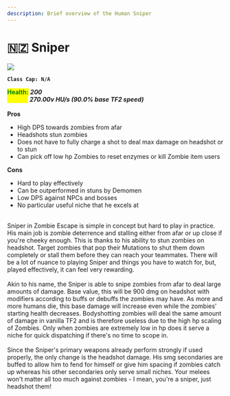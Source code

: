 ```yaml
---
description: Brief overview of the Human Sniper
---
```


# 🇳🇿 Sniper

![](../../../.gitbook/assets/Icon\_sniper\_blue.jpg)

**`Class Cap: N/A`**

<mark style="color:green;">**Health:**</mark> _**200**_\
<mark style="color:yellow;">**Speed:**</mark> _**270.00v HU/s (90.0% base TF2 speed)**_\
\
**Pros**

* High DPS towards zombies from afar
* Headshots stun zombies
* Does not have to fully charge a shot to deal max damage on headshot or to stun
* Can pick off low hp Zombies to reset enzymes or kill Zombie item users

**Cons**

* Hard to play effectively
* Can be outperformed in stuns by Demomen
* Low DPS against NPCs and bosses
* No particular useful niche that he excels at

\
Sniper in Zombie Escape is simple in concept but hard to play in practice. His main job is zombie deterrence and stalling either from afar or up close if you're cheeky enough. This is thanks to his ability to stun zombies on headshot. Target zombies that pop their Mutations to shut them down completely or stall them before they can reach your teammates. There will be a lot of nuance to playing Sniper and things you have to watch for, but, played effectively, it can feel very rewarding.\
\
Akin to his name, the Sniper is able to snipe zombies from afar to deal large amounts of damage. Base value, this will be 900 dmg on headshot with modifiers according to buffs or debuffs the zombies may have. As more and more humans die, this base damage will increase even while the zombies' starting health decreases. Bodyshotting zombies will deal the same amount of damage in vanilla TF2 and is therefore useless due to the high hp scaling of Zombies. Only when zombies are extremely low in hp does it serve a niche for quick dispatching if there's no time to scope in.\
\
Since the Sniper's primary weapons already perform strongly if used properly, the only change is the headshot damage. His smg secondaries are buffed to allow him to fend for himself or give him spacing if zombies catch up whereas his other secondaries only serve small niches. Your melees won't matter all too much against zombies - I mean, you're a sniper, just headshot them!
